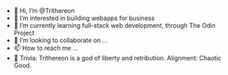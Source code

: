 - 👋 Hi, I’m @Trithereon
- 👀 I’m interested in building webapps for business
- 🌱 I’m currently learning full-stack web development, through The Odin Project
- 💞️ I’m looking to collaborate on ...
- 📫 How to reach me ...
- 🎑 Trivia: Trithereon is a god of liberty and retribution. Alignment: Chaotic Good.

<!---
Trithereon/Trithereon is a ✨ special ✨ repository because its `README.md` (this file) appears on your GitHub profile.
You can click the Preview link to take a look at your changes.
--->
